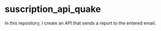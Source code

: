 # suscription_api_quake
In this repository, I create an API that sends a report to the entered email.
